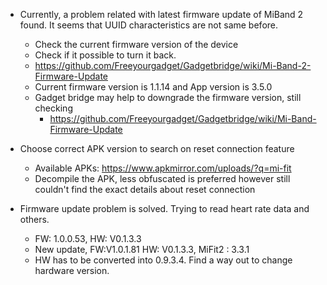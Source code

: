 * Currently, a problem related with latest firmware update of MiBand 2 found. It seems that UUID characteristics are not same before.
  * Check the current firmware version of the device
  * Check if it possible to turn it back.
  * https://github.com/Freeyourgadget/Gadgetbridge/wiki/Mi-Band-2-Firmware-Update
  * Current firmware version is 1.1.14 and App version is 3.5.0
  * Gadget bridge may help to downgrade the firmware version, still checking
    * https://github.com/Freeyourgadget/Gadgetbridge/wiki/Mi-Band-Firmware-Update

* Choose correct APK version to search on reset connection feature 
  * Available APKs: https://www.apkmirror.com/uploads/?q=mi-fit
  * Decompile the APK, less obfuscated is preferred however still couldn't find the exact details about reset connection 

 * Firmware update problem is solved. Trying to read heart rate data and others. 
    * FW: 1.0.0.53, HW: V0.1.3.3
    * New update, FW:V1.0.1.81 HW: V0.1.3.3, MiFit2 : 3.3.1  
    * HW has to be converted into 0.9.3.4. Find a way out to change hardware version. 
    
 
  
  
